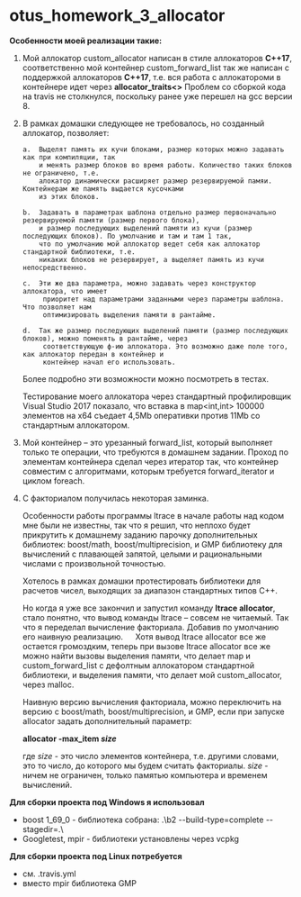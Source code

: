 # otus_homework_3_allocator
<b>Особенности моей реализации такие:</b>
    
1)	Мой аллокатор custom_allocator написан в стиле аллокаторов <b>С++17</b>, 
    соответственно мой контейнер custom_forward_list так же написан с поддержкой аллокаторов <b>С++17</b>, 
    т.е. вся работа с аллокатороми в контейнере идет через <b>allocator_traits<></b>
    Проблем со сборкой кода на travis не столкнулся, поскольку ранее уже перешел на gcc версии 8.
    
2)	В рамках домашки следующее не требовалось, но созданный аллокатор, позволяет:

        a.	Выделят память их кучи блоками, размер которых можно задавать как при компиляции, так 
            и менять размер блоков во время работы. Количество таких блоков не ограничено, т.е. 
            алокатор динамически расширяет размер резервируемой памяи. Контейнерам же память выдается кусочками
            из этих блоков.

        b.	Задавать в параметрах шаблона отдельно размер первоначально резервируемой памяти (размер первого блока), 
            и размер последующих выделений памяти из кучи (размер последующих блоков). По умолчанию и там и там 1 так, 
            что по умолчанию мой аллокатор ведет себя как аллокатор стандартной библиотеки, т.е. 
            никаких блоков не резервирует, а выделяет память из кучи непосредственно.

        с.	Эти же два параметра, можно задавать через конструктор аллокатора, что имеет 
             приоритет над параметрами заданными через параметры шаблона. Что позволяет нам 
             оптимизировать выделения памяти в рантайме.

        d.	Так же размер последующих выделений памяти (размер последующих блоков), можно поменять в рантайме, через 
             соответствующую ф-ию аллокатора. Это возможно даже поле того, как аллокатор передан в контейнер и 
             контейнер начал его использовать. 

    Более подробно эти возможности можно посмотреть в тестах.

    Тестирование моего аллокатора через стандартный профилировщик Visual Studio 2017 показало, 
    что вставка в map<int,int> 100000 элементов на x64 съедает 4,5Mb оперативки против 11Mb со стандартным аллокатором.

3)	Мой контейнер – это урезанный forward_list, который выполняет только те операции, 
    что требуются в домашнем задании. Проход по элементам контейнера сделал через итератор так, 
    что контейнер совместим с алгоритмами, которым требуется forward_iterator и циклом foreach.

4)	С факториалом получилась некоторая заминка. 
    
    Особенности работы программы ltrace в начале работы над кодом мне были не известны, 
    так что я решил, что неплохо будет прикрутить к домашнему заданию парочку дополнительных библиотек: 
      boost/math, boost/multiprecision, и GMP библиотеку для вычислений с плавающей запятой, целыми и 
      рациональными числами с произвольной точностью.
      
    Хотелось в рамках домашки протестировать библиотеки для расчетов чисел, выходящих за диапазон 
    стандартных типов С++.
    
    Но когда я уже все закончил и запустил команду <b>ltrace allocator</b>, стало понятно, что 
    вывод команды ltrace – совсем не читаемый. Так что я переделал вычисление факториала. 
    Добавив по умолчанию его наивную реализацию.
 
    Хотя вывод ltrace allocator  все же остается громоздким, теперь при вызове ltrace allocator все же 
    можно найти вызовы выделения памяти, что делает map и custom_forward_list с дефолтным аллокатором 
    стандартной библиотеки, и выделения памяти, что делает мой custom_allocator, через malloc.

    Наивную версию вычисления факториала, можно переключить на версию с boost/math, boost/multiprecision, и GMP, 
    если при запуске allocator задать дополнительный параметр: 
    
     <b>allocator -max_item <i>size</i></b>
     
    где <i>size</i> - это число элементов контейнера, т.е. другими словами, это то число, до которого мы будем считать факториалы.
    <i>size</i> - ничем не ограничен, только памятью компьютера и временем вычислений.

<b>Для сборки проекта под Windows я использовал</b>
  - boost 1_69_0         - библиотека собрана:    .\b2 --build-type=complete --stagedir=.\
  - Googletest, mpir     - библиотеки установлены через vcpkg
 
 <b>Для сборки проекта под Linux потребуется</b>
  - см. .travis.yml
  - вместо mpir библиотека GMP

